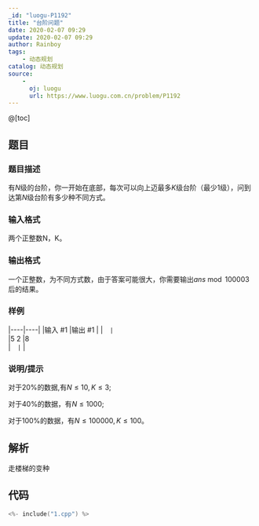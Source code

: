 ```yaml
---
_id: "luogu-P1192"
title: "台阶问题"
date: 2020-02-07 09:29
update: 2020-02-07 09:29
author: Rainboy
tags:
    - 动态规划
catalog: 动态规划
source: 
    - 
      oj: luogu
      url: https://www.luogu.com.cn/problem/P1192
---
```


@[toc]

## 题目



### 题目描述

有$N$级的台阶，你一开始在底部，每次可以向上迈最多$K$级台阶（最少$1$级），问到达第$N$级台阶有多少种不同方式。




### 输入格式
两个正整数N，K。




### 输出格式

一个正整数，为不同方式数，由于答案可能很大，你需要输出$ans \bmod 100003$后的结果。




### 样例

|----|----|
|输入 #1  |输出 #1  |
|```  |```  \
|5 2  |8  \
|```  |```  |



### 说明/提示
对于$20\%$的数据,有$N ≤ 10, K ≤ 3$;

对于$40\%$的数据，有$N ≤ 1000$;

对于$100\%$的数据，有$N ≤ 100000,K ≤ 100$。



## 解析

走楼梯的变种

## 代码

```c
<%- include("1.cpp") %>
```

